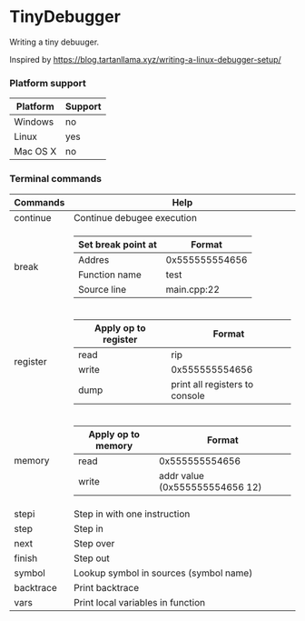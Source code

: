 # TinyDebugger


Writing a tiny debuuger.

Inspired by https://blog.tartanllama.xyz/writing-a-linux-debugger-setup/

### Platform support 
| Platform | Support |
|----------|---------|
| Windows	 |   no	 |
| Linux		 |   yes    |
| Mac OS X |	 no		 |

### Terminal commands 
| Commands  | Help |
| ------------- | ------------- |
| continue  | Continue debugee execution  |
| break     |  <table>  <thead>  <th>  Set break point at </th>  <th>Format</th>  </tr>  </thead>  <tbody>  <tr>  <td>Addres</td>  <td>0x555555554656</td>  </tr>  <tr>  <td>Function name</td>  <td>test</td>  </tr>  <tr>  <td>Source line</td>  <td>main.cpp:22</td>  </tr> </tbody>  </table>  |
| register |  <table>  <thead>  <th>  Apply op to register </th>  <th>Format</th>  </tr>  </thead>  <tbody>  <tr>  <td>read</td>  <td>rip</td>  </tr>  <tr>  <td>write</td>  <td>0x555555554656</td>  </tr> <tr>  <td>dump</td>  <td>print all registers to console</td>  </tr> </tbody>  </table>  | 
| memory |  <table>  <thead>  <th>  Apply op to memory </th>  <th>Format</th>  </tr>  </thead>  <tbody>  <tr>  <td>read</td>  <td>0x555555554656</td>  </tr>  <tr>  <td>write</td>  <td>addr value (0x555555554656 12)</td>  </tr> </tbody>  </table> |
| stepi  | Step in with one instruction |
| step  | Step in |
| next  | Step over |
| finish  | Step out |
| symbol  | Lookup symbol in sources (symbol name) |
| backtrace  | Print backtrace |
| vars  | Print local variables in function |
